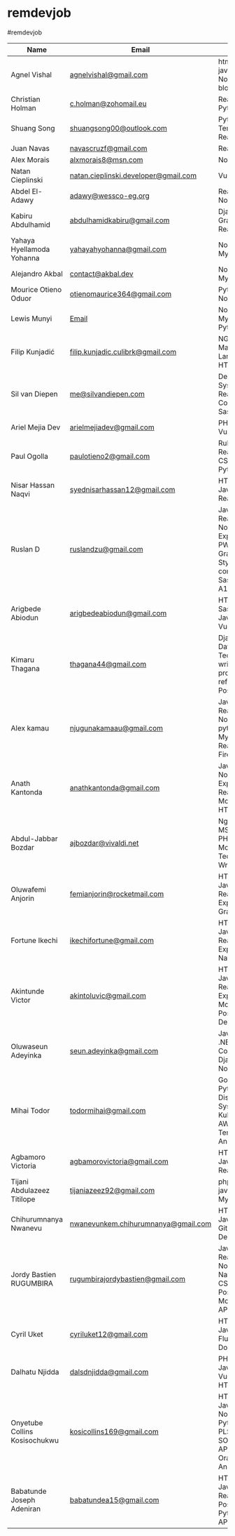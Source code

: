 # remdevjob

#remdevjob

| Name                      | Email                                | Best skills                      | Link                                              | Twitter account                     |
| ------------------------- | ------------------------------------ | -------------------------------- | ------------------------------------------------- | ----------------------------------- |
| Agnel Vishal      | agnelvishal@gmail.com           | html, css, javascript, Node.js, public blockchain| https://agnelvishal.github.io/                       | https://twitter.com/agnelvishal          |
| Christian Holman          | c.holman@zohomail.eu                 | React, Node, Python, Rust        | https://christianholman.me                        | https://twitter.com/0xholman        |
| Shuang Song               | shuangsong00@outlook.com             | Python Tensorflow, JS React      | https://sysghost.me/studio                        | https://twitter.com/Shydevil_Song   |
| Juan Navas                | navascruzf@gmail.com                 | React.js, Node.js                | https://juannavas.dev                             | https://twitter.com/JuanNavasJN     |
| Alex Morais               | alxmorais8@msn.com                   | Node.js, PHP                     | https://linkedin.com/in/alexmorais/               | https://twitter.com/alxhotel        |
| Natan Cieplinski          | natan.cieplinski.developer@gmail.com | VueJS, Laravel                   | https://github.com/NatanCieplinski                | https://twitter.com/NatanCieplinski |
| Abdel El-Adawy            | adawy@wessco-eg.org                  | ReactJS, NodeJS, CSS             | https://www.linkedin.com/in/abdelrahman-el-adawy/ | https://twitter.com/MrViometal      |
| Kabiru Abdulhamid         | abdulhamidkabiru@gmail.com           | Django, GraphQL, React.js        | http://github.com/iamkabiru                       | http://twitter.com/iamkabiru        |
| Yahaya Hyellamoda Yohanna | yahayahyohanna@gmail.com             | Nodejs, Laravel, MySQL, React.js | https://yhyportfolio.netlify.app                  | http://twitter.com/yasholma         |
| Alejandro Akbal           | contact@akbal.dev                    | Nodejs, Vuejs, MySQL, Python     | https://akbal.dev                                 |                                     |
| Mourice Otieno Oduor      | otienomaurice364@gmail.com           | Python, Django, Node.js, React.js| https://twitter.com/Morys0                        | https://twitter.com/Morys0          |
| Lewis Munyi      | [Email](mailto:lewismunyi97@gmail.com)           | Nodejs, Laravel, MySQL, Vue.js, Python| [lewis-munyi.web.app](https://lewis-munyi.web.app)                        | -          |
| Filip Kunjadić      | filip.kunjadic.culibrk@gmail.com          | NGINX, PHP, Magento, Laravel, JS, HTML, CSS | https://filipkunjadic.com                        | https://twitter.com/filipkunjadic     |
| Sil van Diepen      | me@silvandiepen.com          | Design Systems, Vue, React.js, Web Components, Sass | https://silvandiepen.com                        | https://twitter.com/silvandiepen     |
| Ariel Mejia Dev     | arielmejiadev@gmail.com | PHP, Laravel, VueJS | https://arielmejiadev.com | https://twitter.com/ArielMejiaDev |
|Paul Ogolla | paulotieno2@gmail.com | Ruby, RoR, React.js, HTML, CSS , Sass, Js, Python | https://profile.codersrank.io/user/paulzay/ | https://twitter.com/_paulzay_ |
|Nisar Hassan Naqvi | syednisarhassan12@gmail.com | HTML, CSS, JavaScript, React,Gatsby | https://nisar.dev/ | https://twitter.com/nisarhassan12 |
| Ruslan D                  | ruslandzu@gmail.com                    | Javascript(ES6), React.js, Node.js, Express.js, PWA, Apollo GraphQL, Styled-components, Sass, BEM, A11y, Webpack | https://github.com/drumm2k                         | https://twitter.com/drumm2k         |
|Arigbede Abiodun | arigbedeabiodun@gmail.com | HTML, CSS, Sass, JavaScript, VueJs | https://abbyjoe.github.io/portfolio/ | https://twitter.com/Abby_joeRGX |
|Kimaru Thagana               | thagana44@gmail.com                    | Django Python Data analysis Tech guide writing business proccess refinement Postgres | https://github.com/KimaruThagna                         | https://kimaruthagna.github.io/     
| Alex kamau                | njugunakamaau@gmail.com                | Javascript(ES6), React.js, Node.js, flask, python, psql, Mysql, Sass, React Native, Firebase,                    | https://kamaualex.github.io                        | https://twitter.com/kuntacodes |
| Anath Kantonda      | anathkantonda@gmail.com           | Javascript, Node.js, Expressjs, React, MongoDB, Java, HTML, CSS| https://anathkantonda.github.io/portfolio                       | https://twitter.com/anathkantonda          |
| Abdul-Jabbar Bozdar | ajbozdar@vivaldi.net | Nginx, C#, .Net, MS-SQL, Azure, PHP, Angular, MongoDB, Technical Writing | https://ajbozdar.com | https://twitter.com/ajbozdar
| Oluwafemi Anjorin | femianjorin@rocketmail.com | HTML, CSS, JavaScript, React, Node, Express, GraphQL | https://femianjorin.com/ | https://twitter.com/femianjorin11 |
| Fortune Ikechi | ikechifortune@gmail.com | HTML, CSS, JavaScript, React, Node, Express, React Native | https://fortune-ikechi.netlify.app/ | https://twitter.com/codedog_ |
| Akintunde Victor  | akintoluvic@gmail.com | HTML, CSS, JavaScript, React, Node, Express, MongoDB, PostgeSQL, UI Design | https://akintoluvic.com/ | https://twitter.com/akintoluvic |
| Oluwaseun Adeyinka | seun.adeyinka@gmail.com | JavaScript, C#, .NET MVC, .NET Core, Python, Django, Flask, NoSQL DBs | https://www.adeyinkaseun.com | https://twitter.com/Mr_Codemasta |
| Mihai Todor | todormihai@gmail.com | Go, C++, Python, Bash, Distributed Systems, Kubernetes, AWS, Docker, Terraform, Ansible, Linux | https://www.linkedin.com/in/mtodor/ | https://twitter.com/MihaiTodor |
| Agbamoro Victoria | agbamorovictoria@gmail.com | HTML, CSS, JavaScript, React, Git | https://github.com/Victoriaagbamoro/ | https://twitter.com/vickyagbamoro |
| Tijani Abdulazeez Titilope | tijaniazeez92@gmail.com | php, html, css, javascript, MySQL | https://github.com/tijazz | https://twitter.com/tijazz94 |
| Chihurumnanya Nwanevu | nwanevunkem.chihurumnanya@gmail.com | HTML, CSS, JavaScript, PHP, Git, Graphics Design | https://github.com/cnndev/ | https://twitter.com/cnndev |
| Jordy Bastien RUGUMBIRA | rugumbirajordybastien@gmail.com | Javascript, React.js, Node.js, React Native, HTML, CSS, Saas, Postgres, MongoDB, Slack API | https://www.linkedin.com/in/rugumbira-jordy-bastien-726321b2 https://github.com/jordybastien | https://twitter.com/jordy_bastien |
| Cyril Uket | cyriluket12@gmail.com | HTML, CSS, JavaScript, Flutter, Dart, Git, Docker | https://github.com/cyuket/ |
| Dalhatu Njidda | dalsdnjidda@gmail.com | PHP, Laravel, Javascript, Vue.js, SQL, HTML, CSS | https://dalhatu.com | https://twitter.com/dals_njidda |
| Onyetube Collins Kosisochukwu  | kosicollins169@gmail.com  | HTML, CSS, JavaScript, PHP, NodeJS, JAVA, Python, C#, PLSQL, Nginx, SOAP API, REST API, GraphQL, Oracle, MySql, Angular,  | https://www.linkedin.com/in/collins-onyetube-30232310b/ https://github.com/collins169 | https://twitter.com/kosi_collins |
| Babatunde Joseph Adeniran  | babatundea15@gmail.com  | HTML, CSS, JavaScript, React, NodeJS, PostgreSQL, Python, REST API,  | https://www.linkedin.com/in/babatundeadeniran// https://github.com/TUNESHMAN | https://twitter.com/Tuneshman |